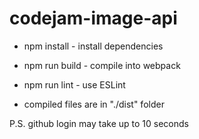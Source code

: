 # codejam-image-api

* npm install - install dependencies
* npm run build - compile into webpack
* npm run lint - use ESLint

* compiled files are in "./dist" folder

P.S. github login may take up to 10 seconds
